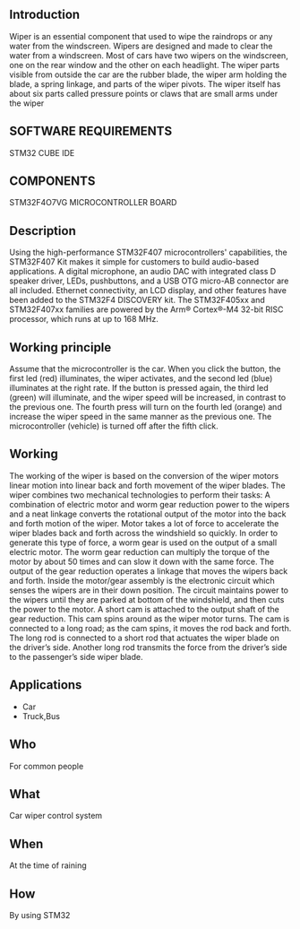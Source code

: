 ## Introduction

Wiper is an essential component that used to wipe the raindrops or any water from the windscreen. Wipers are designed
and made to clear the water from a windscreen. Most of cars have two wipers on the windscreen, one on the rear
window and the other on each headlight. The wiper parts visible from outside the car are the rubber blade, the wiper
arm holding the blade, a spring linkage, and parts of the wiper pivots. The wiper itself has about six parts called
pressure points or claws that are small arms under the wiper


## SOFTWARE REQUIREMENTS

STM32 CUBE IDE

## COMPONENTS

STM32F4O7VG MICROCONTROLLER BOARD

## Description

Using the high-performance STM32F407 microcontrollers' capabilities, the STM32F407 Kit makes it simple for customers to build audio-based applications. A digital microphone, an audio DAC with integrated class D speaker driver, LEDs, pushbuttons, and a USB OTG micro-AB connector are all included. Ethernet connectivity, an LCD display, and other features have been added to the STM32F4 DISCOVERY kit. The STM32F405xx and STM32F407xx families are powered by the Arm® Cortex®-M4 32-bit RISC processor, which runs at up to 168 MHz.

## Working principle 

Assume that the microcontroller is the car. When you click the button, the first led (red) illuminates, the wiper activates, and the second led (blue) illuminates at the right rate. If the button is pressed again, the third led (green) will illuminate, and the wiper speed will be increased, in contrast to the previous one. The fourth press will turn on the fourth led (orange) and increase the wiper speed in the same manner as the previous one. The microcontroller (vehicle) is turned off after the fifth click.

## Working
 
The working of the wiper is based on the conversion of the wiper
motors linear motion into linear back and forth movement of the
wiper blades. The wiper combines two mechanical technologies
to perform their tasks:
A combination of electric motor and worm gear reduction power
to the wipers and a neat linkage converts the rotational output of
the motor into the back and forth motion of the wiper.
Motor takes a lot of force to accelerate the wiper blades back and
forth across the windshield so quickly. In order to generate this
type of force, a worm gear is used on the output of a small
electric motor. The worm gear reduction can multiply the torque
of the motor by about 50 times and can slow it down with the
same force. The output of the gear reduction operates a linkage
that moves the wipers back and forth. Inside the motor/gear
assembly is the electronic circuit which senses the wipers are in
their down position. The circuit maintains power to the wipers
until they are parked at bottom of the windshield, and then cuts
the power to the motor. A short cam is attached to the output
shaft of the gear reduction. This cam spins around as the wiper
motor turns. The cam is connected to a long road; as the cam
spins, it moves the rod back and forth. The long rod is connected
to a short rod that actuates the wiper blade on the driver’s side.
Another long rod transmits the force from the driver’s side to the
passenger’s side wiper blade.

## Applications

* Car
* Truck,Bus

## Who

 For common people 

## What 

Car wiper control system

## When

At the time of raining

## How 

By using STM32
